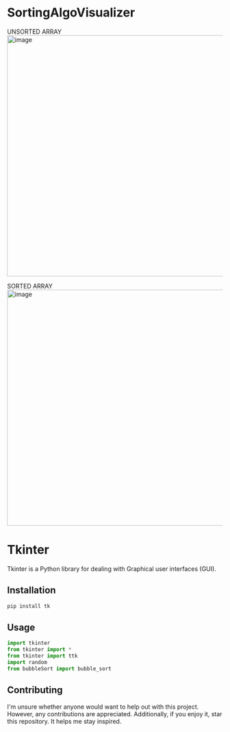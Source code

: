 # SortingAlgoVisualizer

UNSORTED ARRAY
<img width="563" alt="image" src="https://user-images.githubusercontent.com/88434684/177025301-382fc77b-0ff6-4a31-95e6-21576f6295df.png">

SORTED ARRAY
<img width="551" alt="image" src="https://user-images.githubusercontent.com/88434684/177025327-40616c8f-d915-4ed8-b27f-1128e749e46f.png">


# Tkinter

Tkinter is a Python library for dealing with Graphical user interfaces (GUI).

## Installation

```bash
pip install tk
```

## Usage

```python
import tkinter
from tkinter import *
from tkinter import ttk
import random
from bubbleSort import bubble_sort
```

## Contributing
I'm unsure whether anyone would want to help out with this project. However, any contributions are appreciated. Additionally, if you enjoy it, star this repository. It helps me stay inspired.
